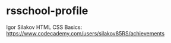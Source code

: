 # rsschool-profile

Igor Silakov
HTML CSS Basics: https://www.codecademy.com/users/silakov85RS/achievements
